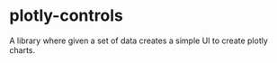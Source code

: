 # plotly-controls

A library where given a set of data creates a simple UI to create plotly charts.
